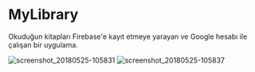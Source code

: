 # MyLibrary
Okuduğun kitapları Firebase'e kayıt etmeye yarayan ve Google hesabı ile çalışan bir uygulama.

![screenshot_20180525-105831](https://user-images.githubusercontent.com/6064144/40533414-654222c2-600b-11e8-8e8e-9dd873152a89.png)
![screenshot_20180525-105837](https://user-images.githubusercontent.com/6064144/40533415-65667096-600b-11e8-8eb2-52bedaae2b8e.png)
